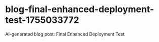 # blog-final-enhanced-deployment-test-1755033772
AI-generated blog post: Final Enhanced Deployment Test
